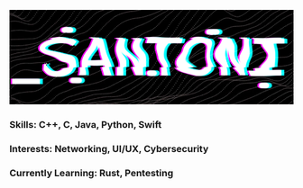 ![Banner](/Banner.png)

### Skills:       C++, C, Java, Python, Swift
### Interests:    Networking, UI/UX, Cybersecurity
### Currently Learning: Rust, Pentesting
